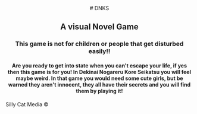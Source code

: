 <div style="text-align: center;">
  # DNKS

  ## A visual Novel Game

### This game is not for children or people that get disturbed easily!!

#### Are you ready to get into state when you can't escape your life, if yes then this game is for you!  In Dekinai Nogareru Kore Seikatsu you will feel maybe weird. In that game you would need some cute girls, but be warned they aren't innocent, they all have their secrets and you will find them by playing it!</div>

Silly Cat Media ©
